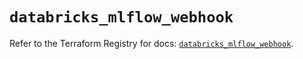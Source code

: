 # `databricks_mlflow_webhook`

Refer to the Terraform Registry for docs: [`databricks_mlflow_webhook`](https://registry.terraform.io/providers/databricks/databricks/1.80.0/docs/resources/mlflow_webhook).
